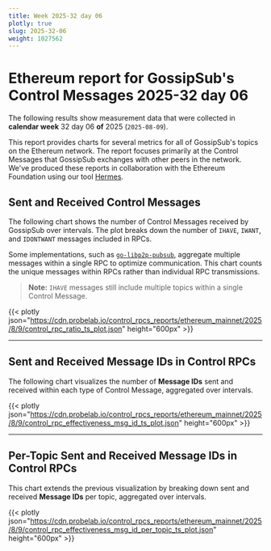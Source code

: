 ```yaml
---
title: Week 2025-32 day 06
plotly: true
slug: 2025-32-06
weight: 1027562
---
```


# Ethereum report for GossipSub's Control Messages 2025-32 day 06

The following results show measurement data that were collected in **calendar week** 32  day 06 **of** 
2025 (`2025-08-09`).

This report provides charts for several metrics for all of GossipSub's topics on the Ethereum network.
The report focuses primarily at the Control Messages that GossipSub exchanges with other peers in the network.
We've produced these reports in collaboration with the Ethereum Foundation using our tool [Hermes](/tools/hermes).

## Sent and Received Control Messages

The following chart shows the number of Control Messages received by GossipSub over  intervals. The plot breaks down the number of `IHAVE`, `IWANT`, and `IDONTWANT` messages included in RPCs.

Some implementations, such as [`go-libp2p-pubsub`](https://github.com/libp2p/go-libp2p-pubsub), aggregate multiple messages within a single RPC to optimize communication. This chart counts the unique messages within RPCs rather than individual RPC transmissions.

> **Note:** `IHAVE` messages still include multiple topics within a single Control Message.

{{< plotly json="https://cdn.probelab.io/control_rpcs_reports/ethereum_mainnet/2025/8/9/control_rpc_ratio_ts_plot.json" height="600px" >}}

---

## Sent and Received Message IDs in Control RPCs

The following chart visualizes the number of **Message IDs** sent and received within each type of Control Message, aggregated over  intervals.

{{< plotly json="https://cdn.probelab.io/control_rpcs_reports/ethereum_mainnet/2025/8/9/control_rpc_effectiveness_msg_id_ts_plot.json" height="600px" >}}

---

## Per-Topic Sent and Received Message IDs in Control RPCs

This chart extends the previous visualization by breaking down sent and received **Message IDs** per topic, aggregated over  intervals.

{{< plotly json="https://cdn.probelab.io/control_rpcs_reports/ethereum_mainnet/2025/8/9/control_rpc_effectiveness_msg_id_per_topic_ts_plot.json" height="600px" >}}